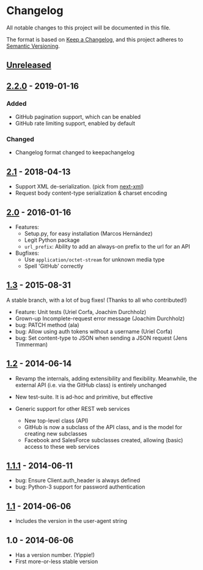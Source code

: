 # Changelog
All notable changes to this project will be documented in this file.

The format is based on [Keep a Changelog](https://keepachangelog.com/en/1.0.0/),
and this project adheres to [Semantic Versioning](https://semver.org/spec/v2.0.0.html).

## [Unreleased]

## [2.2.0] - 2019-01-16
### Added
* GitHub pagination support, which can be enabled
* GitHub rate limiting support, enabled by default

### Changed
* Changelog format changed to keepachangelog

## [2.1] - 2018-04-13

* Support XML de-serialization. (pick from [next-xml])
* Request body content-type serialization & charset encoding

[next-xml]: 3d373435c8110612cad061e9a9b31a7a1abd752c

## [2.0] - 2016-01-16

* Features:
    - Setup.py, for easy installation (Marcos Hernández)
    - Legit Python package
    - `url_prefix`: Ability to add an always-on prefix to the url for an API
* Bugfixes:
    - Use `application/octet-stream` for unknown media type
    - Spell 'GitHub' correctly

## [1.3] - 2015-08-31

A stable branch, with a lot of bug fixes! (Thanks to all who
contributed!)

* Feature: Unit tests (Uriel Corfa, Joachim Durchholz)
* Grown-up Incomplete-request error message (Joachim Durchholz)
* bug: PATCH method (ala)
* bug: Allow using auth tokens without a username (Uriel Corfa)
* bug: Set content-type to JSON when sending a JSON request
  (Jens Timmerman)

## [1.2] - 2014-06-14

* Revamp the internals, adding extensibility and flexibility. Meanwhile,
  the external API (i.e. via the GitHub class) is entirely unchanged

* New test-suite. It is ad-hoc and primitive, but effective

* Generic support for other REST web services

    - New top-level class (API)
    - GitHub is now a subclass of the API class, and is the model for
      creating new subclasses
    - Facebook and SalesForce subclasses created, allowing (basic)
      access to these web services

## [1.1.1] - 2014-06-11
* bug: Ensure Client.auth_header is always defined
* bug: Python-3 support for password authentication 

## [1.1] - 2014-06-06

* Includes the version in the user-agent string

## 1.0 - 2014-06-06

* Has a version number. (Yippie!)
* First more-or-less stable version

[Unreleased]: https://github.com/mozilla/agithub/compare/v2.2.0...HEAD
[2.2.0]: https://github.com/mozilla/agithub/compare/v2.1...v2.2.0
[2.1]: https://github.com/mozilla/agithub/compare/v2.0...v2.1
[2.0]: https://github.com/mozilla/agithub/compare/v1.3...v2.0
[1.3]: https://github.com/mozilla/agithub/compare/v1.2...v1.3
[1.2]: https://github.com/mozilla/agithub/compare/v1.1.1...v1.2
[1.1.1]: https://github.com/mozilla/agithub/compare/v1.1...v1.1.1
[1.1]: https://github.com/mozilla/agithub/compare/v1.0...v1.1

